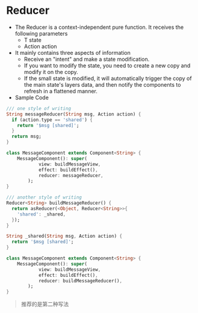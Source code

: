 # Reducer

-   The Reducer is a context-independent pure function. It receives the following parameters
    -   T state
    -   Action action
-   It mainly contains three aspects of information
    -   Receive an "intent" and make a state modification.
    -   If you want to modify the state, you need to create a new copy and modify it on the copy.
    -   If the small state is modified, it will automatically trigger the copy of the main state's layers data, and then notify the components to refresh in a flattened manner.
-   Sample Code

```dart
/// one style of writing
String messageReducer(String msg, Action action) {
  if (action.type == 'shared') {
    return '$msg [shared]';
  }
  return msg;
}

class MessageComponent extends Component<String> {
    MessageComponent(): super(
            view: buildMessageView,
            effect: buildEffect(),
            reducer: messageReducer,
        );
}
```

```dart
/// another style of writing
Reducer<String> buildMessageReducer() {
  return asReducer(<Object, Reducer<String>>{
    'shared': _shared,
  });
}

String _shared(String msg, Action action) {
  return '$msg [shared]';
}

class MessageComponent extends Component<String> {
    MessageComponent(): super(
            view: buildMessageView,
            effect: buildEffect(),
            reducer: buildMessageReducer(),
        );
}
```

> 推荐的是第二种写法

